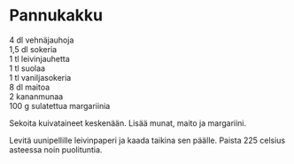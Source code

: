 ﻿Pannukakku
==========
4 dl vehnäjauhoja 	
1,5 dl sokeria 	
1 tl leivinjauhetta 	
1 tl suolaa 	
1 tl vaniljasokeria 	
8 dl maitoa 	
2 kananmunaa 	
100 g sulatettua margariinia

Sekoita kuivataineet keskenään. Lisää munat, maito ja margariini.

Levitä uunipellille leivinpaperi ja kaada taikina sen päälle. Paista 225 celsius asteessa noin puolituntia.